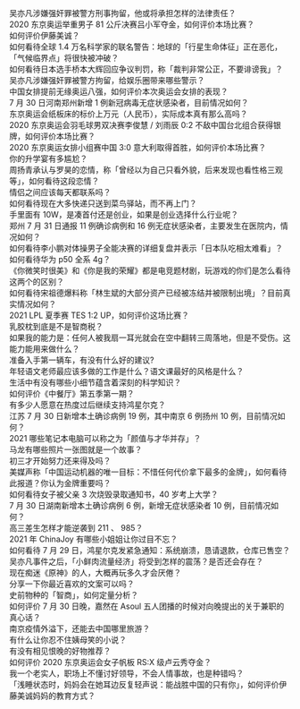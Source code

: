 吴亦凡涉嫌强奸罪被警方刑事拘留，他或将承担怎样的法律责任？  
2020 东京奥运举重男子 81 公斤决赛吕小军夺金，如何评价本场比赛？  
如何评价伊藤美诚？  
如何看待全球 1.4 万名科学家的联名警告：地球的「行星生命体征」正在恶化，「气候临界点」将很快被冲破？  
如何看待日本选手桥本大辉回应争议判罚，称「裁判非常公正，不要诽谤我」？  
吴亦凡涉嫌强奸罪被警方拘留，给娱乐圈带来哪些警示？  
中国女排提前无缘奥运八强，如何评价本次奥运会女排的表现？  
7 月 30 日河南郑州新增 1 例新冠病毒无症状感染者，目前情况如何？  
东京奥运会纸板床的标价上万元（人民币），实际成本真有那么高吗？  
2020 东京奥运会羽毛球男双决赛李俊慧 / 刘雨辰 0:2 不敌中国台北组合获得银牌，如何评价本场比赛？  
2020 东京奥运女排小组赛中国 3:0 意大利取得首胜，如何评价本场比赛？  
你的升学宴有多尴尬？  
周扬青承认与罗昊的恋情，称「曾经以为自己只看外貌，后来发现也看性格三观等」，如何看待这段恋情？  
情侣之间应该每天都联系吗？  
如何看待现在大多快递只送到菜鸟驿站，而不再上门？  
手里面有 10W，是凑首付还是创业，如果是创业选择什么行业呢？  
郑州 7 月 31 日通报 11 例确诊病例和 16 例无症状感染者，主要发生在医院内，情况如何？  
如何看待李小鹏对体操男子全能决赛的详细复盘并表示「日本队吃相太难看」？  
如何看待华为 p50 全系 4g？  
《你微笑时很美》和《你是我的荣耀》都是电竞题材剧，玩游戏的你们是怎么看待这两个的区别？  
如何看待宋祖德爆料称「林生斌的大部分资产已经被冻结并被限制出境」？目前真实情况如何？  
2021 LPL 夏季赛 TES 1:2 UP，如何评价这场比赛？  
乳胶枕到底是不是智商税？  
如果我的能力是：任何人被我扇一耳光就会在空中翻转三周落地，但是不受伤。这能力能用来做什么？  
准备入手第一辆车，有没有什么好的建议?  
年轻语文老师最应该多做的工作是什么？语文课最好的风格是什么？  
生活中有没有哪些小细节蕴含着深刻的科学知识？  
如何评价《中餐厅》第五季第一期？  
有多少人愿意在热度过后继续支持鸿星尔克？  
江苏 7 月 30 日新增本土确诊病例 19 例，其中南京 6 例扬州 10 例，目前情况如何？  
2021 哪些笔记本电脑可以称之为「颜值与才华并存」？  
马龙有哪些照片一张图就是一个故事？  
初三才开始努力还来得及吗？  
美媒声称「中国运动机器的唯一目标：不惜任何代价拿下最多的金牌」，如何看待此报道？你认为金牌重要吗？  
如何看待女子被父亲 3 次烧毁录取通知书，40 岁考上大学？  
7 月 30 日湖南新增本土确诊病例 6 例，新增无症状感染者 10 例，目前情况如何？  
高三差生怎样才能逆袭到 211 、 985？  
2021 年 ChinaJoy 有哪些小姐姐让你过目不忘？  
如何看待 7 月 29 日，鸿星尔克发紧急通知：系统崩溃，恳请退款，仓库已售空？  
吴亦凡事件之后，「小鲜肉流量经济」将受到怎样的震荡？是否还会存在？  
现在痴迷《原神》的人，大概再玩多久才会厌倦？  
分享一下你最近喜欢的文案可以吗？  
史前物种的「智商」，如何定量分析？  
如何评价 7 月 30 日晚，嘉然在 Asoul 五人团播的时候对向晚提出的关于兼职的真心话？  
南京疫情外溢下，还能去中国哪里旅游？  
有什么让你忍不住姨母笑的小说？  
有没有相见恨晚的好物推荐？  
如何评价 2020 东京奥运会女子帆板 RS:X 级卢云秀夺金？  
我一个老实人，职场上不懂讨好领导，不会人情事故，也是种错吗？  
「浅睡状态时，妈妈会在她耳边反复轻声说：能战胜中国的只有你」，如何评价伊藤美诚妈妈的教育方式？  
